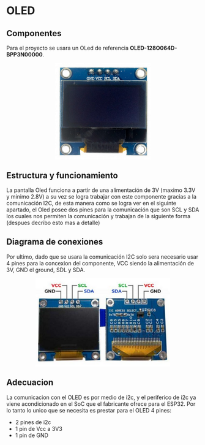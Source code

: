 
# OLED
## Componentes
Para el proyecto se usara un OLed de referencia **OLED-128O064D-BPP3N00000**.

<p align="center">
  <img src="/Imagenes/Elooled.png" align="center" width = 250>
</p>

## Estructura y funcionamiento 
La pantalla Oled funciona a partir de una alimentación de 3V (maximo 3.3V y minimo 2.8V) a su vez se logra trabajar con este componente gracias a la comunicación I2C, de esta manera como se logra ver en el siguinte apartado, el Oled posee dos pines para la comunicación que son SCL y SDA los cuales nos permiten la comunicación y trabajan de la siguiente forma (despues decribo esto mas a detalle)
## Diagrama de conexiones
Por ultimo, dado que se usara la comunicación I2C solo sera necesario usar 4 pines para la concexion del componente, VCC siendo la alimentación de 3V, GND el ground, SDL y SDA.

<p align="center">
  <img src="/Imagenes/ElOled.png" align="center" width = 350>
</p>

## Adecuacion

La comunicacion con el OLED es por medio de i2c, y el periferico de i2c ya viene acondicionado en el SoC que el fabricante ofrece para el ESP32. Por lo tanto lo unico que se necesita es prestar para el OLED 4 pines:
- 2 pines de i2c
- 1 pin de Vcc a 3V3
- 1 pin de GND
